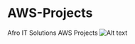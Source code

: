 # AWS-Projects
Afro IT Solutions AWS Projects
![Alt text](https://drive.google.com/uc?export=view&id=14qLb0NK1sjn16MWGYRxxG9nfTO8jZn1r)
